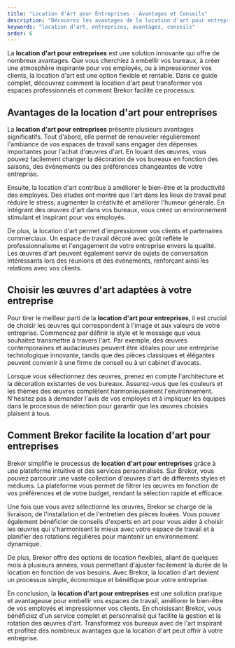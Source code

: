 ```yaml
---
title: "Location d'Art pour Entreprises - Avantages et Conseils"
description: "Découvrez les avantages de la location d'art pour entreprises et comment Brekor facilite ce processus."
keywords: "location d'art, entreprises, avantages, conseils"
order: 6
---
```


La **location d'art pour entreprises** est une solution innovante qui offre de nombreux avantages. Que vous cherchiez à embellir vos bureaux, à créer une atmosphère inspirante pour vos employés, ou à impressionner vos clients, la location d'art est une option flexible et rentable. Dans ce guide complet, découvrez comment la location d'art peut transformer vos espaces professionnels et comment Brekor facilite ce processus.


## Avantages de la location d'art pour entreprises

La **location d'art pour entreprises** présente plusieurs avantages significatifs. Tout d'abord, elle permet de renouveler régulièrement l'ambiance de vos espaces de travail sans engager des dépenses importantes pour l'achat d'œuvres d'art. En louant des œuvres, vous pouvez facilement changer la décoration de vos bureaux en fonction des saisons, des événements ou des préférences changeantes de votre entreprise.

Ensuite, la location d'art contribue à améliorer le bien-être et la productivité des employés. Des études ont montré que l'art dans les lieux de travail peut réduire le stress, augmenter la créativité et améliorer l'humeur générale. En intégrant des œuvres d'art dans vos bureaux, vous créez un environnement stimulant et inspirant pour vos employés.

De plus, la location d'art permet d'impressionner vos clients et partenaires commerciaux. Un espace de travail décoré avec goût reflète le professionnalisme et l'engagement de votre entreprise envers la qualité. Les œuvres d'art peuvent également servir de sujets de conversation intéressants lors des réunions et des événements, renforçant ainsi les relations avec vos clients.


## Choisir les œuvres d'art adaptées à votre entreprise

Pour tirer le meilleur parti de la **location d'art pour entreprises**, il est crucial de choisir les œuvres qui correspondent à l'image et aux valeurs de votre entreprise. Commencez par définir le style et le message que vous souhaitez transmettre à travers l'art. Par exemple, des œuvres contemporaines et audacieuses peuvent être idéales pour une entreprise technologique innovante, tandis que des pièces classiques et élégantes peuvent convenir à une firme de conseil ou à un cabinet d'avocats.

Lorsque vous sélectionnez des œuvres, prenez en compte l'architecture et la décoration existantes de vos bureaux. Assurez-vous que les couleurs et les thèmes des œuvres complètent harmonieusement l'environnement. N'hésitez pas à demander l'avis de vos employés et à impliquer les équipes dans le processus de sélection pour garantir que les œuvres choisies plaisent à tous.


## Comment Brekor facilite la location d'art pour entreprises

Brekor simplifie le processus de **location d'art pour entreprises** grâce à une plateforme intuitive et des services personnalisés. Sur Brekor, vous pouvez parcourir une vaste collection d'œuvres d'art de différents styles et médiums. La plateforme vous permet de filtrer les œuvres en fonction de vos préférences et de votre budget, rendant la sélection rapide et efficace.

Une fois que vous avez sélectionné les œuvres, Brekor se charge de la livraison, de l'installation et de l'entretien des pièces louées. Vous pouvez également bénéficier de conseils d'experts en art pour vous aider à choisir les œuvres qui s'harmonisent le mieux avec votre espace de travail et à planifier des rotations régulières pour maintenir un environnement dynamique.

De plus, Brekor offre des options de location flexibles, allant de quelques mois à plusieurs années, vous permettant d'ajuster facilement la durée de la location en fonction de vos besoins. Avec Brekor, la location d'art devient un processus simple, économique et bénéfique pour votre entreprise.

En conclusion, la **location d'art pour entreprises** est une solution pratique et avantageuse pour embellir vos espaces de travail, améliorer le bien-être de vos employés et impressionner vos clients. En choisissant Brekor, vous bénéficiez d'un service complet et personnalisé qui facilite la gestion et la rotation des œuvres d'art. Transformez vos bureaux avec de l'art inspirant et profitez des nombreux avantages que la location d'art peut offrir à votre entreprise.
